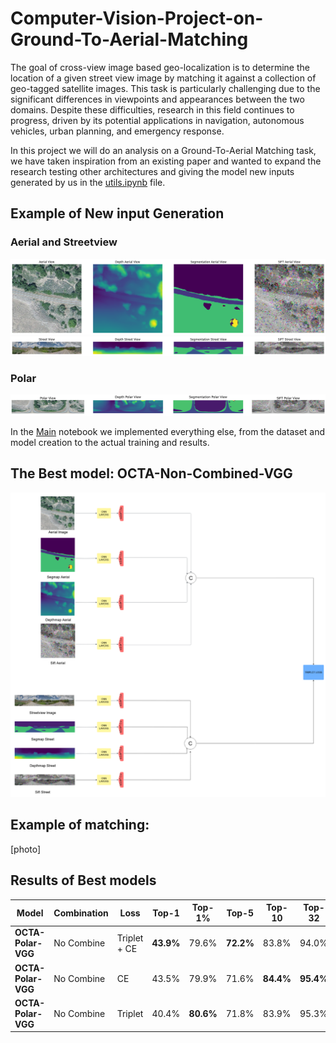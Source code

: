 # Computer-Vision-Project-on-Ground-To-Aerial-Matching

The goal of cross-view image based geo-localization is to determine the location of a given street view image by matching it against a collection of geo-tagged satellite images. This task is particularly challenging due to the significant differences in viewpoints and appearances between the two domains. Despite these difficulties, research in this field continues to progress, driven by its potential applications in navigation, autonomous vehicles, urban planning, and emergency response.

In this project we will do an analysis on a Ground-To-Aerial Matching task, we have taken inspiration from an existing paper and wanted to expand the research testing other architectures and giving the model new inputs generated by us in the [utils.ipynb](Utils.ipynb) file.

## Example of New input Generation

### Aerial and Streetview

![Aerial](Images/Aerial_new.png)
![Street](Images/Street_new.png)

### Polar

![Poalr](Images/Polar_Colored.png)

In the [Main](CV_prokect_on_Cross_image_matching.ipynb) notebook we implemented everything else, from the dataset and model creation to the actual training and results.

## The Best model: OCTA-Non-Combined-VGG

![Diagramma del Progetto](Images/octa_standard_75.png)


## Example of matching:

[photo]


## Results of Best models


| Model               | Combination  | Loss         | Top-1        | Top-1%     | Top-5    | Top-10    | Top-32    |
|---------------------|--------------|--------------|--------------|------------|----------|-----------|-----------|
| **OCTA-Polar-VGG**  | No Combine   | Triplet + CE | **43.9%**    | 79.6%      | **72.2%**| 83.8%     | 94.0%     |
| **OCTA-Polar-VGG**  | No Combine   | CE           | 43.5%        | 79.9%      | 71.6%    | **84.4%** | **95.4%** |
| **OCTA-Polar-VGG**  | No Combine   | Triplet      | 40.4%        | **80.6%**  | 71.8%    | 83.9%     | 95.3%     |



